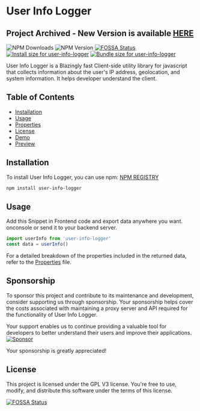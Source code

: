 # User Info Logger

## Project Archived - New Version is available [HERE](github.com/IntegerAlex/fingerprint-oss)

![NPM Downloads](https://img.shields.io/npm/dt/user-info-logger?style=plastic&logo=npm)
![NPM Version](https://img.shields.io/npm/v/user-info-logger)
[![FOSSA Status](https://app.fossa.com/api/projects/git%2Bgithub.com%2FIntegerAlex%2Fuser-info-logger.svg?type=small)](https://app.fossa.com/projects/git%2Bgithub.com%2FIntegerAlex%2Fuser-info-logger?ref=badge_small)
<a href="https://pkg-size.dev/user-info-logger"><img src="https://pkg-size.dev/badge/install/60028" title="Install size for user-info-logger"></a>
<a href="https://pkg-size.dev/user-info-logger"><img src="https://pkg-size.dev/badge/bundle/3359" title="Bundle size for user-info-logger"></a>

User Info Logger is a Blazingly fast Client-side utility library for javascript that collects information about the user's IP address, geolocation, and system information.
It helps developer understand the client.

## Table of Contents

- [Installation](#installation)
- [Usage](#usage)
- [Properties](/PROPERTIES.md)
- [License](#license)
- [Demo](https://github.com/IntegerAlex/user-info-logger-demo)
- [Preview](https://user-info-logger-demo.vercel.app/)

## Installation

To install User Info Logger, you can use npm:
[NPM REGISTRY](https://www.npmjs.com/package/user-info-logger)

```bash
npm install user-info-logger
```

## Usage

Add this Snippet in Frontend code
and export data anywhere you want.
onconsole or send it to your backend server.

```javascript
import userInfo from 'user-info-logger'
const data = userInfo()
```

For a detailed breakdown of the properties included in the returned data, refer to the [Properties](/PROPERTIES.md) file.

## Sponsorship


To sponsor this project and contribute to its maintenance and development, consider supporting us through sponsorship. Your sponsorship helps cover the costs associated with maintaining a proxy server and API required for the functionality of User Info Logger.

Your support enables us to continue providing a valuable tool for developers to better understand their users and improve their applications.
[![Sponsor](https://img.shields.io/badge/Sponsor-%E2%9D%A4-pink)](https://github.com/sponsors/IntegerAlex)

Your sponsorship is greatly appreciated!


## License

This project is licensed under the GPL V3 license. You're free to use, modify, and distribute this software under the terms of this license.


[![FOSSA Status](https://app.fossa.com/api/projects/git%2Bgithub.com%2FIntegerAlex%2Fuser-info-logger.svg?type=large)](https://app.fossa.com/projects/git%2Bgithub.com%2FIntegerAlex%2Fuser-info-logger?ref=badge_large)
